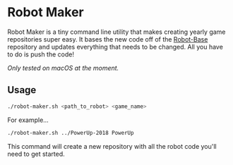 # Robot Maker

Robot Maker is a tiny command line utility that makes creating yearly
game repositories super easy. It bases the new code off of the
[Robot-Base](https://github.com/SouthEugeneRoboticsTeam/Robot-Base)
repository and updates everything that needs to be changed. All you
have to do is push the code!

_Only tested on macOS at the moment._

## Usage

```bash
./robot-maker.sh <path_to_robot> <game_name>
```

For example...

```bash
./robot-maker.sh ../PowerUp-2018 PowerUp
```

This command will create a new repository with all the robot code
you'll need to get started.
